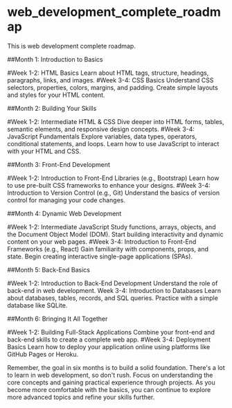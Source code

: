 # web_development_complete_roadmap
This is web development complete roadmap.

##Month 1: Introduction to Basics

#Week 1-2: HTML Basics
Learn about HTML tags, structure, headings, paragraphs, links, and images.
#Week 3-4: CSS Basics
Understand CSS selectors, properties, colors, margins, and padding.
Create simple layouts and styles for your HTML content.

##Month 2: Building Your Skills

#Week 1-2: Intermediate HTML & CSS
Dive deeper into HTML forms, tables, semantic elements, and responsive design concepts.
#Week 3-4: JavaScript Fundamentals
Explore variables, data types, operators, conditional statements, and loops.
Learn how to use JavaScript to interact with your HTML and CSS.

##Month 3: Front-End Development

#Week 1-2: Introduction to Front-End Libraries (e.g., Bootstrap)
Learn how to use pre-built CSS frameworks to enhance your designs.
#Week 3-4: Introduction to Version Control (e.g., Git)
Understand the basics of version control for managing your code changes.

##Month 4: Dynamic Web Development

#Week 1-2: Intermediate JavaScript
Study functions, arrays, objects, and the Document Object Model (DOM).
Start building interactivity and dynamic content on your web pages.
#Week 3-4: Introduction to Front-End Frameworks (e.g., React)
Gain familiarity with components, props, and state.
Begin creating interactive single-page applications (SPAs).

##Month 5: Back-End Basics

#Week 1-2: Introduction to Back-End Development
Understand the role of back-end in web development.
Week 3-4: Introduction to Databases
Learn about databases, tables, records, and SQL queries.
Practice with a simple database like SQLite.

##Month 6: Bringing It All Together

#Week 1-2: Building Full-Stack Applications
Combine your front-end and back-end skills to create a complete web app.
#Week 3-4: Deployment Basics
Learn how to deploy your application online using platforms like GitHub Pages or Heroku.

Remember, the goal in six months is to build a solid foundation. There's a lot to learn in web development, so don't rush. Focus on understanding the core concepts and gaining practical experience through projects. As you become more comfortable with the basics, you can continue to explore more advanced topics and refine your skills further.





